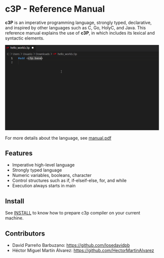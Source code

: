 # c3P - Reference Manual

__c3P__ is an imperative programming language, strongly typed, declarative,
and inspired by other languages such as C, Go, HolyC, and Java. This reference
manual explains the use of __c3P__, in which includes its lexical and syntactic elements.

![features](https://github.com/losedavidpb/c3P-lang/blob/main/support/vscode/images/features.gif)

For more details about the language, see
[manual.pdf](https://github.com/losedavidpb/c3P-lang/blob/main/document/spanish/manual.pdf)

## Features

* Imperative high-level language
* Strongly typed language
* Numeric variables, booleans, character
* Control structures such as if, if-elseif-else, for, and while
* Execution always starts in main

## Install

See [INSTALL](https://github.com/losedavidpb/c3p-lang/blob/main/INSTALL) to know
how to prepare c3p compiler on your current machine.

## Contributors

* David Parreño Barbuzano: https://github.com/losedavidpb
* Héctor Miguel Martín Álvarez: https://github.com/HectorMartinAlvarez
